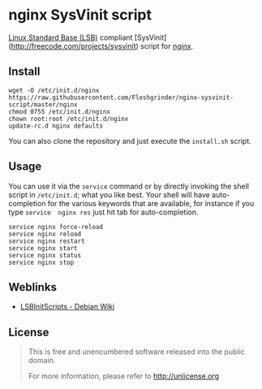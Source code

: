 # nginx SysVinit script
[Linux Standard Base (LSB)](http://www.linuxfoundation.org/collaborate/workgroups/lsb) compliant [SysVinit]
(http://freecode.com/projects/sysvinit) script for [nginx](http://nginx.org/).

## Install
```shell
wget -O /etc/init.d/nginx https://raw.githubusercontent.com/Fleshgrinder/nginx-sysvinit-script/master/nginx
chmod 0755 /etc/init.d/nginx
chown root:root /etc/init.d/nginx
update-rc.d nginx defaults
```

You can also clone the repository and just execute the `install.sh` script.

## Usage
You can use it via the `service` command or by directly invoking the shell script in `/etc/init.d`; what you like best. 
Your shell will have auto-completion for the various keywords that are available, for instance if you type `service 
nginx res` just hit tab for auto-completion.

```shell
service nginx force-reload
service nginx reload
service nginx restart
service nginx start
service nginx status
service nginx stop
```

## Weblinks
* [LSBInitScripts - Debian Wiki](https://wiki.debian.org/LSBInitScripts)

## License
> This is free and unencumbered software released into the public domain.
>
> For more information, please refer to <http://unlicense.org>
